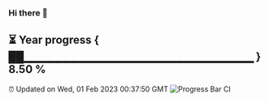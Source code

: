 ### Hi there 👋
⏳ Year progress { ██▁▁▁▁▁▁▁▁▁▁▁▁▁▁▁▁▁▁▁▁▁▁▁▁▁▁▁▁ } 8.50 %
---
⏰ Updated on Wed, 01 Feb 2023 00:37:50 GMT
![Progress Bar CI](https://github.com/Moyi321/Moyi321/workflows/Progress%20Bar%20CI/badge.svg)
